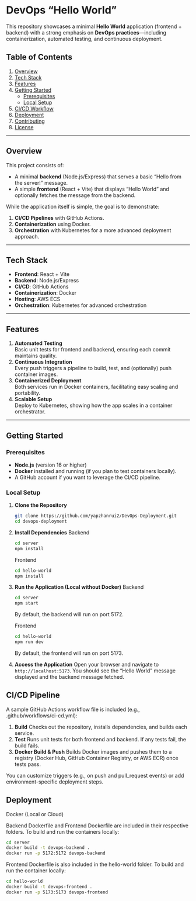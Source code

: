 # DevOps “Hello World”

This repository showcases a minimal **Hello World** application (frontend + backend) with a strong emphasis on **DevOps practices**—including containerization, automated testing, and continuous deployment.

## Table of Contents
1. [Overview](#overview)  
2. [Tech Stack](#tech-stack)  
3. [Features](#features)  
4. [Getting Started](#getting-started)  
   - [Prerequisites](#prerequisites)  
   - [Local Setup](#local-setup)  
5. [CI/CD Workflow](#ci-cd-workflow)  
6. [Deployment](#deployment)  
7. [Contributing](#contributing)  
8. [License](#license)

---

## Overview
This project consists of:
- A minimal **backend** (Node.js/Express) that serves a basic “Hello from the server!” message.
- A simple **frontend** (React + Vite) that displays “Hello World” and optionally fetches the message from the backend.

While the application itself is simple, the goal is to demonstrate:
1. **CI/CD Pipelines** with GitHub Actions. 
2. **Containerization** using Docker.  
3. **Orchestration** with Kubernetes for a more advanced deployment approach.

---

## Tech Stack
- **Frontend**: React + Vite
- **Backend**: Node.js/Express 
- **CI/CD**: GitHub Actions
- **Containerization**: Docker  
- **Hosting**: AWS ECS
- **Orchestration**: Kubernetes for advanced orchestration

---

## Features
1. **Automated Testing**  
   Basic unit tests for frontend and backend, ensuring each commit maintains quality.
2. **Continuous Integration**  
   Every push triggers a pipeline to build, test, and (optionally) push container images.
3. **Containerized Deployment**  
   Both services run in Docker containers, facilitating easy scaling and portability.
4. **Scalable Setup**  
   Deploy to Kubernetes, showing how the app scales in a container orchestrator.

---

## Getting Started

### Prerequisites
- **Node.js** (version 16 or higher)
- **Docker** installed and running (if you plan to test containers locally).
- A GitHub account if you want to leverage the CI/CD pipeline.

### Local Setup
1. **Clone the Repository**  
   ```bash
   git clone https://github.com/yapzhanrui2/DevOps-Deployment.git
   cd devops-deployment
   ```

2. **Install Dependencies**
   Backend 
   ```bash
   cd server
   npm install
   ```

   Frontend
   ```bash
   cd hello-world
   npm install
   ```

3. **Run the Application (Local without Docker)**
   Backend
   ```bash
   cd server
   npm start
   ```
   By default, the backend will run on port 5172.

   Frontend
   ```bash
   cd hello-world
   npm run dev
   ```
   By default, the frontend will run on port 5173.

4. **Access the Application**
   Open your browser and navigate to `http://localhost:5173`. You should see the “Hello World” message displayed and the backend message fetched.

## CI/CD Pipeline

A sample GitHub Actions workflow file is included (e.g., .github/workflows/ci-cd.yml):

1.	**Build**
Checks out the repository, installs dependencies, and builds each service.
2.	**Test**
Runs unit tests for both frontend and backend. If any tests fail, the build fails.
3.	**Docker Build & Push**
Builds Docker images and pushes them to a registry (Docker Hub, GitHub Container Registry, or AWS ECR) once tests pass.

You can customize triggers (e.g., on push and pull_request events) or add environment-specific deployment steps.

## Deployment
Docker (Local or Cloud)

Backend Dockerfile and Frontend Dockerfile are included in their respective folders.
To build and run the containers locally:
```bash
cd server
docker build -t devops-backend .
docker run -p 5172:5172 devops-backend
```

Frontend Dockerfile is also included in the hello-world folder.
To build and run the container locally:
```bash
cd hello-world
docker build -t devops-frontend .
docker run -p 5173:5173 devops-frontend
```